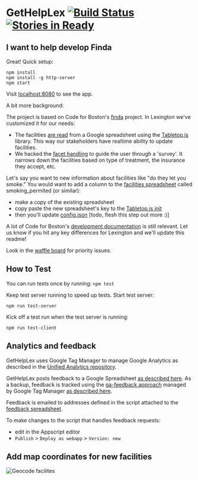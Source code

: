 # GetHelpLex [![Build Status](https://travis-ci.org/openlexington/gethelplex.svg)](https://travis-ci.org/openlexington/gethelplex) [![Stories in Ready](https://badge.waffle.io/openlexington/gethelplex.svg?label=ready&title=Ready)](http://waffle.io/openlexington/gethelplex)

## I want to help develop Finda

Great! Quick setup:

    npm install
    npm install -g http-server
    npm start

Visit [localhost:8080](http://localhost:8080/) to see the app.

A bit more background:

The project is based on Code for Boston's [finda](https://github.com/codeforboston/finda) project. In Lexington we've customized it for our needs:

 * The facilities [are read](https://github.com/openlexington/gethelplex/blob/gh-pages/src/data/geojson.js#L10) from a Google spreadsheet using the [Tabletop.js](https://github.com/jsoma/tabletop) library. This way our stakeholders have realtime ability to update facilities.
 * We hacked the [facet handling](https://github.com/openlexington/gethelplex/blob/gh-pages/src/ui/facet.js) to guide the user through a 'survey'. It narrows down the facilities based on type of treatment, the insurance they accept, etc.

Let's say you want to new information about facilities like "do they let you smoke." You would want to add a column to the [facilities spreadsheet](https://docs.google.com/spreadsheets/d/1ubx07oylGxk5FDIjMnQo4cMNBd3a8QYiPm27rWuyByI/edit#gid=145432932) called smoking_permited (or similar):

* make a copy of the existing spreadsheet
* copy paste the new spreadsheet's key to the [Tabletop.js init](https://github.com/openlexington/gethelplex/blob/gh-pages/src/data/geojson.js#L12)
* then you'll update [config.json](https://github.com/openlexington/gethelplex/blob/gh-pages/config.json) [todo, flesh this step out more :)]

A lot of Code for Boston's [development documentation](https://github.com/codeforboston/finda/wiki/Developing-Finda) is still relevant. Let us know if you hit any key differences for Lexington and we'll update this readme!

Look in the [waffle board](https://waffle.io/openlexington/finda) for priority issues.

## How to Test

You can run tests once by running: `npm test`

Keep test server running to speed up tests. Start test server:

    npm run test-server

Kick off a test run when the test server is running:

    npm run test-client

## Analytics and feedback

GetHelpLex uses Google Tag Manager to manage Google Analytics as described in the [Unified Analytics repository](https://github.com/laurenancona/unified-analytics).

GetHelpLex posts feedback to a Google Spreadsheet [as described here](https://mashe.hawksey.info/2014/07/google-sheets-as-a-database-insert-with-apps-script-using-postget-methods-with-ajax-example/).
As a backup, feedback is tracked using the [ga-feedback approach](https://github.com/luckyshot/ga-feedback) managed by Google Tag Manager [as described here](http://erikschwartz.net/2016-01-23-google-analytics-events-in-google-tag-manager/).

Feedback is emailed to addresses defined in the script attached to the [feedback spreadsheet](https://docs.google.com/spreadsheets/d/1lP-OsypwXFkH-S3F3Re34fBPSYgpr1ZXY6bRD85w3V8/edit).

To make changes to the script that handles feedback requests:

* edit in the Appscript editor
* `Publish` > `Deploy as webapp` > `Version: new`

## Add map coordinates for new facilities

![Geocode facilites](./get-help-lex-geocode.gif)
